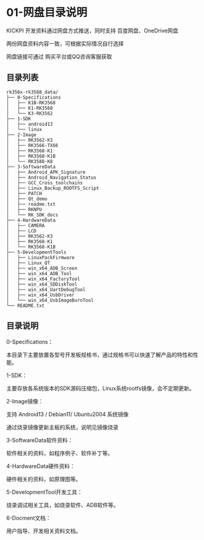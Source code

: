 # 01-网盘目录说明

KICKPI 开发资料通过网盘方式推送，同时支持 百度网盘、OneDrive网盘

两份网盘资料内容一致，可根据实际情况自行选择

网盘链接可通过 购买平台或QQ咨询客服获取



## 目录列表

```
rk356x-rk3588_data/
├── 0-Specifications
│   ├── K1B-RK3568
│   ├── K1-RK3568
│   └── K3-RK3562
├── 1-SDK
│   ├── android13
│   └── linux
├── 2-Image
│   ├── RK3562-K3
│   ├── RK3566-TX66
│   ├── RK3568-K1
│   ├── RK3568-K1B
│   └── RK3588-K8
├── 3-SoftwareData
│   ├── Android_APK_Signature
│   ├── Android_Navigation_Status
│   ├── GCC_Cross_toolchains
│   ├── Linux_Backup_ROOTFS_Script
│   ├── PATCH
│   ├── Qt_demo
│   ├── readme.txt
│   ├── RKNPU
│   └── RK_SDK_docs
├── 4-HardwareData
│   ├── CAMERA
│   ├── LCD
│   ├── RK3562-K3
│   ├── RK3568-K1
│   └── RK3568-K1B
├── 5-DevelopmentTools
│   ├── LinuxPackFirmware
│   ├── Linux_QT
│   ├── win_x64_ADB_Screen
│   ├── win_x64_ADB_Tool
│   ├── win_x64_FactoryTool
│   ├── win_x64_SDDiskTool
│   ├── win_x64_UartDebugTool
│   ├── win_x64_UsbDriver
│   └── win_x64_UsbImageBurnTool
└── README.txt
```

## 目录说明

0-Specifications：

本目录下主要放置各型号开发板规格书，通过规格书可以快速了解产品的特性和性能。



1-SDK：

主要存放各系统版本的SDK源码压缩包，Linux系统rootfs镜像，会不定期更新。



2-Image镜像：

支持 Android13 / Debian11/ Ubuntu2004 系统镜像

通过烧录镜像更新主板的系统，说明见镜像烧录



3-SoftwareData软件资料：

软件相关的资料，如程序例子、软件补丁等。



4-HardwareData硬件资料：

硬件相关的资料，如原理图等。



5-DevelopmentTool开发工具：

烧录调试相关工具，如烧录软件、ADB软件等。



6-Docment文档：

用户指导、开发相关资料文档。



